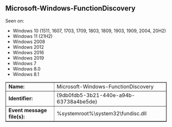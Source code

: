 ## Microsoft-Windows-FunctionDiscovery

Seen on:
* Windows 10 (1511, 1607, 1703, 1709, 1803, 1809, 1903, 1909, 2004, 20H2)
* Windows 11 (21H2)
* Windows 2008
* Windows 2012
* Windows 2016
* Windows 2019
* Windows 7
* Windows 8.0
* Windows 8.1

<table border="1" class="docutils">
  <tbody>
    <tr>
      <td><b>Name:</b></td>
      <td>Microsoft-Windows-FunctionDiscovery</td>
    </tr>
    <tr>
      <td><b>Identifier:</b></td>
      <td>{9db0fdb5-3b21-440e-a94b-63738a4be5de}</td>
    </tr>
    <tr>
      <td><b>Event message file(s):</b></td>
      <td>%systemroot%\system32\fundisc.dll</td>
    </tr>
  </tbody>
</table>

&nbsp;

